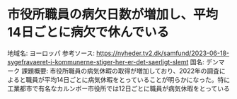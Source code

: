 # 市役所職員の病欠日数が増加し、平均14日ごとに病欠で休んでいる

地域名: ヨーロッパ
参考ソース: https://nyheder.tv2.dk/samfund/2023-06-18-sygefravaeret-i-kommunerne-stiger-her-er-det-saerligt-slemt
国名: デンマーク
課題概要: 市役所職員の病気休暇の取得が増加しており、2022年の調査によると職員が平均14日ごとに病気休暇をとっていることが明らかになった。特に工業都市で有名なカルンボー市役所では12日ごとに職員が病気休暇をとっている